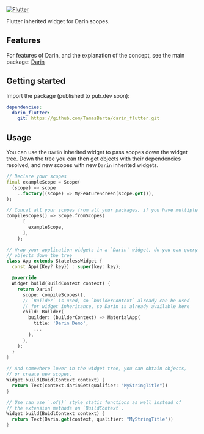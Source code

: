 [![Flutter](https://github.com/TamasBarta/darin_flutter/actions/workflows/flutter.yml/badge.svg?branch=main)](https://github.com/TamasBarta/darin_flutter/actions/workflows/flutter.yml)

Flutter inherited widget for Darin scopes.

## Features

For features of Darin, and the explanation of the concept, see the main package: [Darin](https://github.com/TamasBarta/darin)

## Getting started

Import the package (published to pub.dev soon):

```yml
dependencies:
  darin_flutter:
    git: https://github.com/TamasBarta/darin_flutter.git
```

## Usage

You can use the `Darin` inherited widget to pass scopes down the widget tree. Down the tree you can then get objects with their dependencies resolved, and new scopes with new `Darin` inherited widgets.

```dart
// Declare your scopes
final exampleScope = Scope(
  (scope) => scope
    ..factory((scope) => MyFeatureScreen(scope.get()),
);

// Concat all your scopes from all your packages, if you have multiple
compileScopes() => Scope.fromScopes(
      [
        exampleScope,
      ],
    );

// Wrap your application widgets in a `Darin` widget, do you can query
// objects down the tree
class App extends StatelessWidget {
  const App({Key? key}) : super(key: key);

  @override
  Widget build(BuildContext context) {
    return Darin(
      scope: compileScopes(),
      // `Builder` is used, so `builderContext` already can be used
      // for widget inheritance, so Darin is already available here
      child: Builder(
        builder: (builderContext) => MaterialApp(
          title: 'Darin Demo',
          ... 
        ),
      ),
    );
  }
}

// And somewhere lower in the widget tree, you can obtain objects,
// or create new scopes.
Widget build(BuidlContext context) {
  return Text(context.darinGet(qualifier: "MyStringTitle"))
}

// Use can use `.of()` style static functions as well instead of
// the extension methods on `BuildContext`.
Widget build(BuidlContext context) {
  return Text(Darin.get(context, qualifier: "MyStringTitle"))
}
```
